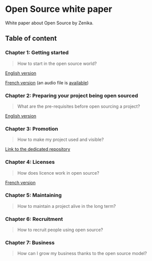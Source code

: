 # Open Source white paper

White paper about Open Source by Zenika.

## Table of content

### Chapter 1: Getting started

> How to start in the open source world?

[English version](en/01-getting-started.md)

[French version](fr/01-getting-started.md) (an audio file is [available](fr/01-getting-started.mp3))

### Chapter 2: Preparing your project being open sourced

> What are the pre-requisites before open sourcing a project?

[English version](en/02-preparing-your-project-being-open-sourced.md)

### Chapter 3: Promotion

> How to make my project used and visible?

[Link to the dedicated repository](https://github.com/zenika-open-source/promote-open-source-project)

### Chapter 4: Licenses

> How does licence work in open source?

[French version](fr/04-licences.md)

### Chapter 5: Maintaining

> How to maintain a project alive in the long term?

### Chapter 6: Recruitment

> How to recruit people using open source?

### Chapter 7: Business

> How can I grow my business thanks to the open source model?
